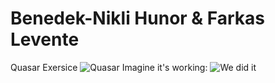 # Benedek-Nikli Hunor & Farkas Levente
Quasar Exersice
![Quasar](https://cdn.quasar.dev/logo-v2/512/logo.png)
Imagine it's working:
![We did it](https://media.tenor.com/5c9Owod1dSsAAAAM/infinite-infinito.gif)

